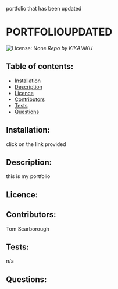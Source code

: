 
portfolio that has been updated


# PORTFOLIOUPDATED
![License: None](https://img.shields.io/github/languages/top/kikaiaku/readmegen.io)
_Repo by KIKAIAKU_

## Table of contents:
- [Installation](#Installation)
- [Description](#Description)
- [Licence](#Licence)
- [Contributors](#Contributors)
- [Tests](#Tests)
- [Questions](#Questions)

## Installation:
click on the link provided 

## Description:
this is my portfolio 



## Licence:


## Contributors:
Tom Scarborough 

## Tests:
n/a

## Questions:



